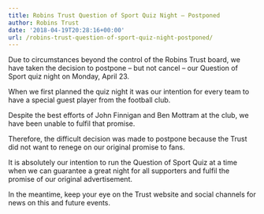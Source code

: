 ```yaml
---
title: Robins Trust Question of Sport Quiz Night – Postponed
author: Robins Trust
date: '2018-04-19T20:28:16+00:00'
url: /robins-trust-question-of-sport-quiz-night-postponed/
---
```


Due to circumstances beyond the control of the Robins Trust board, we have taken the decision to postpone – but not cancel – our Question of Sport quiz night on Monday, April 23.

When we first planned the quiz night it was our intention for every team to have a special guest player from the football club.

Despite the best efforts of John Finnigan and Ben Mottram at the club, we have been unable to fulfil that promise.

Therefore, the difficult decision was made to postpone because the Trust did not want to renege on our original promise to fans.

It is absolutely our intention to run the Question of Sport Quiz at a time when we can guarantee a great night for all supporters and fulfil the promise of our original advertisement.

In the meantime, keep your eye on the Trust website and social channels for news on this and future events.
